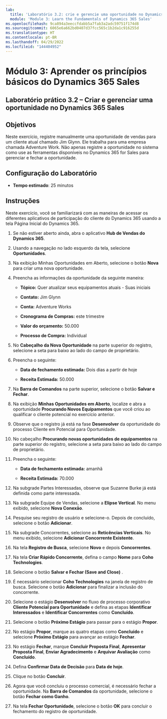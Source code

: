 ```yaml
---
lab:
  title: 'Laboratório 3.2: crie e gerencie uma oportunidade no Dynamics 365 for Sales'
  module: 'Module 3: Learn the Fundamentals of Dynamics 365 Sales'
ms.openlocfilehash: 9ca894a3eeccfdabb5a7fab3a2adc59751f174d8
ms.sourcegitcommit: 6065e6a662bd0407d37fcc565c1b2da1c916255d
ms.translationtype: HT
ms.contentlocale: pt-BR
ms.lasthandoff: 04/29/2022
ms.locfileid: "144404952"
---
```

<a name="module-3-learn-the-fundamentals-of-dynamics-365-sales"></a>Módulo 3: Aprender os princípios básicos do Dynamics 365 Sales
========================

## <a name="practice-lab-32---create-and-manage-an-opportunity-in-dynamics-365-sales"></a>Laboratório prático 3.2 – Criar e gerenciar uma oportunidade no Dynamics 365 Sales 

## <a name="objectives"></a>Objetivos

Neste exercício, registre manualmente uma oportunidade de vendas para um cliente atual chamado Jim Glynn. Ele trabalha para uma empresa chamada Adventure Work. Não apenas registre a oportunidade no sistema como use as ferramentas disponíveis no Dynamics 365 for Sales para gerenciar e fechar a oportunidade.


## <a name="lab-setup"></a>Configuração do Laboratório

  - **Tempo estimado**: 25 minutos

## <a name="instructions"></a>Instruções

Neste exercício, você se familiarizará com as maneiras de acessar os diferentes aplicativos de participação do cliente do Dynamics 365 usando a tela Página Inicial do Dynamics 365. 

1. Se não estiver aberto ainda, abra o aplicativo **Hub de Vendas do Dynamics 365**. 

2. Usando a navegação no lado esquerdo da tela, selecione **Oportunidades**. 

3. Na exibição Minhas Oportunidades em Aberto, selecione o botão **Nova** para criar uma nova oportunidade.

4. Preencha as informações da oportunidade da seguinte maneira:

    - **Tópico:** Quer atualizar seus equipamentos atuais - Suas iniciais

    - **Contato:** Jim Glynn

    - **Conta:** Adventure Works

    - **Cronograma de Compras:** este trimestre

    - **Valor do orçamento:** 50.000

    - **Processo de Compra:** Individual

5. No **Cabeçalho da Nova Oportunidade** na parte superior do registro, selecione a seta para baixo ao lado do campo de proprietário. 

6. Preencha o seguinte:

    - **Data de fechamento estimada:** Dois dias a partir de hoje

    - **Receita Estimada:** 50.000

7. Na **Barra de Comandos** na parte superior, selecione o botão **Salvar e Fechar**. 

8. Na exibição **Minhas Oportunidades em Aberto**, localize e abra a oportunidade **Procurando Novos Equipamentos** que você criou ao qualificar o cliente potencial no exercício anterior. 

9. Observe que o registro já está na fase **Desenvolver** da oportunidade do processo Cliente em Potencial para Oportunidade. 

10. No cabeçalho **Procurando novas oportunidades de equipamentos** na parte superior do registro, selecione a seta para baixo ao lado do campo de proprietário. 

11. Preencha o seguinte:

    - **Data de fechamento estimada:** amanhã

    - **Receita Estimada:** 70.000

12. Na subgrade Partes Interessadas, observe que Suzanne Burke já está definida como parte interessada. 

13. Na subgrade Equipe de Vendas, selecione a **Elipse Vertical**. No menu exibido, selecione **Nova Conexão**. 

14. Pesquise seu registro de usuário e selecione-o. Depois de concluído, selecione o botão **Adicionar**. 

15. Na subgrade Concorrentes, selecione as **Reticências Verticais**. No menu exibido, selecione **Adicionar Concorrente Existente**. 

16. Na tela **Registro de Busca**, selecione **Novo** e depois **Concorrentes**.

17. Na tela **Criar Rápido Concorrente**, defina o campo **Nome** para **Coho Technologies**.

18. Selecione o botão **Salvar e Fechar (Save and Close)** .

19. É necessário selecionar **Coho Technologies** na janela de registro de busca. Selecione o botão **Adicionar** para finalizar a inclusão do concorrente. 

20. Selecione o estágio **Desenvolver** no fluxo de processo corporativo **Cliente Potencial para Oportunidade** e defina as etapas **Identificar Interessados** e **Identificar Concorrentes** como **Concluído**. 

21. Selecione o botão **Próximo Estágio** para passar para o estágio **Propor**.

22. No estágio **Propor**, marque as quatro etapas como **Concluído** e selecione **Próximo Estágio** para avançar ao estágio **Fechar**. 

23. No estágio **Fechar**, marque **Concluir Proposta Final**, **Apresentar Proposta Final**, **Enviar Agradecimento** e **Arquivar Avaliação** como **Concluído**. 

24. Defina **Confirmar Data de Decisão** para **Data de hoje**. 

25. Clique no botão **Concluir**. 

26. Agora que você concluiu o processo comercial, é necessário fechar a oportunidade. Na **Barra de Comandos** da oportunidade, selecione o botão **Fechar como Ganho**. 

27. Na tela **Fechar Oportunidade**, selecione o botão **OK** para concluir o fechamento do registro de oportunidade. 
